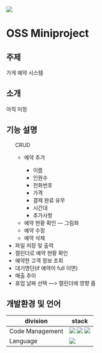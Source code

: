 <img src="https://capsule-render.vercel.app/api?type=waving&color=c2e9fb&height=200&section=header&text=UYteam&fontSize=70&fontColor=white&fontAlign=50&fontAlignY=50" />

# OSS Miniproject

## 주제
가게 예약 시스템

## 소개
아직 미정

## 기능 설명
<body>
    <ul>
        CRUD
            <ul>    
                <li>예약 추가</li>
                  <ul>
                        <li>이름</li>
                        <li>인원수</li>
                        <li>전화번호</li>
                        <li>가격</li>
                        <li>결제 완료 유무</li>
                        <li>시간대</li>
                        <li>추가사항</li>
                </ul>
                <li>예약 현황 확인 — 그림화</li>
                <li>예약 수정</li>
                <li>예약 삭제</li>
            </ul>
        <li>파일 저장 및 출력</li>
        <li>캘린더로 예약 현황 확인</li>
        <li>예약한 고객 정보 조회</li>
        <li>대기명단(if 예약이 full 이면)</li>
        <li>매출 추이</li>
        <li>휴업 날짜 선택 —> 캘린더에 영향 줌</li>
    </ul>
</body>

## 개발환경 및 언어

|  division  |  stack         |
|------------|-----------------|
|Code Management|<img src="https://img.shields.io/badge/Git-F05032?style=flat-square&logo=git&logoColor=white"/> <img src="https://img.shields.io/badge/Github-181717?style=flat-square&logo=github&logoColor=white"/> <img src="https://img.shields.io/badge/vscode-007ACC?style=flat-square&logo=visualstudiocode&logoColor=white"/> |
|Language| <img src="https://img.shields.io/badge/C++-00599C?style=flat-square&logo=cplusplus&logoColor=white"/> |
